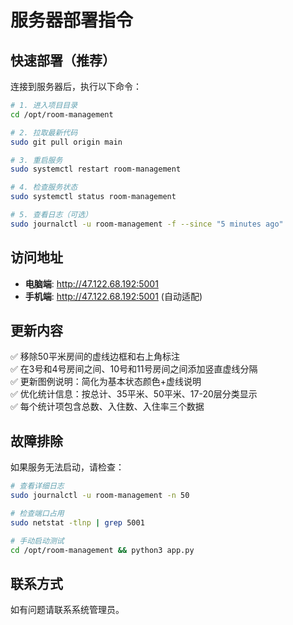 # 服务器部署指令

## 快速部署（推荐）

连接到服务器后，执行以下命令：

```bash
# 1. 进入项目目录
cd /opt/room-management

# 2. 拉取最新代码
sudo git pull origin main

# 3. 重启服务
sudo systemctl restart room-management

# 4. 检查服务状态
sudo systemctl status room-management

# 5. 查看日志（可选）
sudo journalctl -u room-management -f --since "5 minutes ago"
```

## 访问地址

- **电脑端**: http://47.122.68.192:5001
- **手机端**: http://47.122.68.192:5001 (自动适配)

## 更新内容

✅ 移除50平米房间的虚线边框和右上角标注  
✅ 在3号和4号房间之间、10号和11号房间之间添加竖直虚线分隔  
✅ 更新图例说明：简化为基本状态颜色+虚线说明  
✅ 优化统计信息：按总计、35平米、50平米、17-20层分类显示  
✅ 每个统计项包含总数、入住数、入住率三个数据  

## 故障排除

如果服务无法启动，请检查：

```bash
# 查看详细日志
sudo journalctl -u room-management -n 50

# 检查端口占用
sudo netstat -tlnp | grep 5001

# 手动启动测试
cd /opt/room-management && python3 app.py
```

## 联系方式

如有问题请联系系统管理员。 